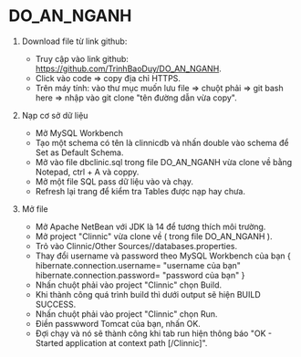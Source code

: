 # DO_AN_NGANH
1) Download file từ link github:
	- Truy cập vào link github: https://github.com/TrinhBaoDuy/DO_AN_NGANH.
	- Click vào code => copy địa chỉ HTTPS.
	- Trên máy tính: vào thư mục muốn lưu file => chuột phải => git bash here => nhập vào git clone "tên đường dẫn vừa copy".
2) Nạp cơ sở dữ liệu
	- Mở MySQL Workbench
	- Tạo một schema có tên là clinnicdb và nhấn double vào schema để Set as Default Schema.
	- Mở vào file dbclinic.sql trong file DO_AN_NGANH vừa clone về bằng Notepad, ctrl + A và coppy.
	- Mở một file SQL pass dữ liệu vào và chạy.
	- Refresh lại trang để kiểm tra Tables được nạp hay chưa.
	
3) Mở file 
	- Mở Apache NetBean với JDK là 14 để tương thích môi trường.
	- Mở project "Clinnic" vừa clone về ( trong file DO_AN_NGANH ).
	- Trỏ vào Clinnic/Other Sources/<default package>/databases.properties.
	- Thay đổi username và password theo MySQL Workbench của bạn 
	{
		hibernate.connection.username= "username của bạn"
		hibernate.connection.password= "password của bạn"
	}
	- Nhấn chuột phải vào project "Clinnic" chọn Build.
	- Khi thành công quá trình build thì dưới output sẽ hiện BUILD SUCCESS.
	- Nhấn chuột phải vào project "Clinnic" chọn Run.
	- Điền passwword Tomcat của bạn, nhấn OK.
	- Đợi chạy và nó sẽ thành công khi tab run hiện thông báo "OK - Started application at context path [/Clinnic]".
